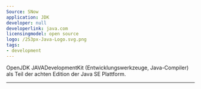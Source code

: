 ```yaml
---
Source: SNow
application: JDK
developer: null
developerlink: java.com
licensingmodel: open source
logo: /253px-Java-Logo.svg.png
tags:
- development
---
```

OpenJDK JAVADevelopmentKit (Entwicklungswerkzeuge, Java-Compiler) als Teil der achten Edition der Java SE Plattform. 

---
